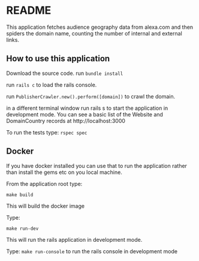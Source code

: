 # README

This application fetches audience geography data from alexa.com and then spiders the domain name, counting the number of internal and external links.

## How to use this application
Download the source code.
run `bundle install`

run `rails c` to load the rails console.

run `PublisherCrawler.new().perform([domain])` to crawl the domain.

in a different terminal window run rails s to start the application in development mode.
You can see a basic list of the Website and DomainCountry records at http://localhost:3000

To run the tests type:
`rspec spec`

## Docker
If you have docker installed you can use that to run the application rather than install the gems etc on you local machine.

From the application root type:

`make build`

This will build the docker image

Type:

`make run-dev`

This will run the rails application in development mode.

Type:
`make run-console` to run the rails console in development mode